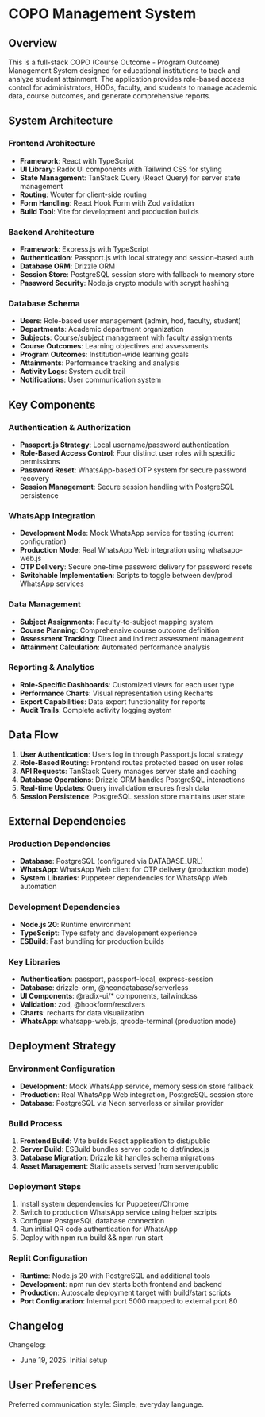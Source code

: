 # COPO Management System

## Overview

This is a full-stack COPO (Course Outcome - Program Outcome) Management System designed for educational institutions to track and analyze student attainment. The application provides role-based access control for administrators, HODs, faculty, and students to manage academic data, course outcomes, and generate comprehensive reports.

## System Architecture

### Frontend Architecture
- **Framework**: React with TypeScript
- **UI Library**: Radix UI components with Tailwind CSS for styling
- **State Management**: TanStack Query (React Query) for server state management
- **Routing**: Wouter for client-side routing
- **Form Handling**: React Hook Form with Zod validation
- **Build Tool**: Vite for development and production builds

### Backend Architecture
- **Framework**: Express.js with TypeScript
- **Authentication**: Passport.js with local strategy and session-based auth
- **Database ORM**: Drizzle ORM
- **Session Store**: PostgreSQL session store with fallback to memory store
- **Password Security**: Node.js crypto module with scrypt hashing

### Database Schema
- **Users**: Role-based user management (admin, hod, faculty, student)
- **Departments**: Academic department organization
- **Subjects**: Course/subject management with faculty assignments
- **Course Outcomes**: Learning objectives and assessments
- **Program Outcomes**: Institution-wide learning goals
- **Attainments**: Performance tracking and analysis
- **Activity Logs**: System audit trail
- **Notifications**: User communication system

## Key Components

### Authentication & Authorization
- **Passport.js Strategy**: Local username/password authentication
- **Role-Based Access Control**: Four distinct user roles with specific permissions
- **Password Reset**: WhatsApp-based OTP system for secure password recovery
- **Session Management**: Secure session handling with PostgreSQL persistence

### WhatsApp Integration
- **Development Mode**: Mock WhatsApp service for testing (current configuration)
- **Production Mode**: Real WhatsApp Web integration using whatsapp-web.js
- **OTP Delivery**: Secure one-time password delivery for password resets
- **Switchable Implementation**: Scripts to toggle between dev/prod WhatsApp services

### Data Management
- **Subject Assignments**: Faculty-to-subject mapping system
- **Course Planning**: Comprehensive course outcome definition
- **Assessment Tracking**: Direct and indirect assessment management
- **Attainment Calculation**: Automated performance analysis

### Reporting & Analytics
- **Role-Specific Dashboards**: Customized views for each user type
- **Performance Charts**: Visual representation using Recharts
- **Export Capabilities**: Data export functionality for reports
- **Audit Trails**: Complete activity logging system

## Data Flow

1. **User Authentication**: Users log in through Passport.js local strategy
2. **Role-Based Routing**: Frontend routes protected based on user roles
3. **API Requests**: TanStack Query manages server state and caching
4. **Database Operations**: Drizzle ORM handles PostgreSQL interactions
5. **Real-time Updates**: Query invalidation ensures fresh data
6. **Session Persistence**: PostgreSQL session store maintains user state

## External Dependencies

### Production Dependencies
- **Database**: PostgreSQL (configured via DATABASE_URL)
- **WhatsApp**: WhatsApp Web client for OTP delivery (production mode)
- **System Libraries**: Puppeteer dependencies for WhatsApp Web automation

### Development Dependencies
- **Node.js 20**: Runtime environment
- **TypeScript**: Type safety and development experience
- **ESBuild**: Fast bundling for production builds

### Key Libraries
- **Authentication**: passport, passport-local, express-session
- **Database**: drizzle-orm, @neondatabase/serverless
- **UI Components**: @radix-ui/* components, tailwindcss
- **Validation**: zod, @hookform/resolvers
- **Charts**: recharts for data visualization
- **WhatsApp**: whatsapp-web.js, qrcode-terminal (production mode)

## Deployment Strategy

### Environment Configuration
- **Development**: Mock WhatsApp service, memory session store fallback
- **Production**: Real WhatsApp Web integration, PostgreSQL session store
- **Database**: PostgreSQL via Neon serverless or similar provider

### Build Process
1. **Frontend Build**: Vite builds React application to dist/public
2. **Server Build**: ESBuild bundles server code to dist/index.js
3. **Database Migration**: Drizzle kit handles schema migrations
4. **Asset Management**: Static assets served from server/public

### Deployment Steps
1. Install system dependencies for Puppeteer/Chrome
2. Switch to production WhatsApp service using helper scripts
3. Configure PostgreSQL database connection
4. Run initial QR code authentication for WhatsApp
5. Deploy with npm run build && npm run start

### Replit Configuration
- **Runtime**: Node.js 20 with PostgreSQL and additional tools
- **Development**: npm run dev starts both frontend and backend
- **Production**: Autoscale deployment target with build/start scripts
- **Port Configuration**: Internal port 5000 mapped to external port 80

## Changelog

Changelog:
- June 19, 2025. Initial setup

## User Preferences

Preferred communication style: Simple, everyday language.